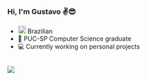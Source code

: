 ### Hi, I'm Gustavo ✌😎

- <img height="18em" src="https://em-content.zobj.net/thumbs/160/apple/354/flag-brazil_1f1e7-1f1f7.png"/> Brazilian
- 💾 PUC-SP Computer Science graduate
- 💻 Currently working on personal projects

##

<div>
  <a href="https://www.linkedin.com/in/gugascaglione/" target="_blank"><img src="https://img.shields.io/badge/LinkedIn-0077B5?style=for-the-badge&logo=linkedin&logoColor=white" target="_blank"></a>
</div>  
